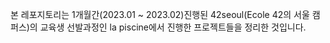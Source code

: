 본 레포지토리는 1개월간(2023.01 ~ 2023.02)진행된 42seoul(Ecole 42의 서울 캠퍼스)의 교육생 선발과정인 la piscine에서 진행한 프로젝트들을 정리한 것입니다. 

